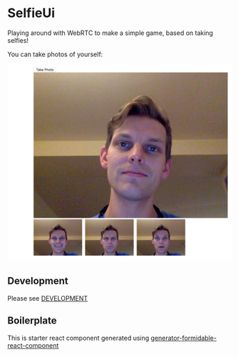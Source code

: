 SelfieUi
========

Playing around with WebRTC to make a simple game, based on taking selfies!

You can take photos of yourself:

![Screenshot of SelfieUI, after 4 commits](./selfie-ui.png)

## Development
Please see [DEVELOPMENT](DEVELOPMENT.md)

## Boilerplate
This is starter react component generated using [generator-formidable-react-component](https://github.com/FormidableLabs/generator-formidable-react-component)
